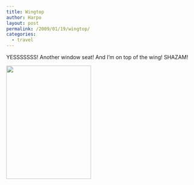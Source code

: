 ```yaml
---
title: Wingtop
author: Harpo
layout: post
permalink: /2009/01/19/wingtop/
categories:
  - travel
---
```

YESSSSSSS! Another window seat! And I&#8217;m on top of the wing! SHAZAM!

[<img src="http://harpojaeger.github.io/media/wp-content/uploads/2009/01/p-640-480-7e45772c-e184-4ed9-829d-01383cfe95b3.jpeg" alt="" width="225" height="300" class="alignnone size-full wp-image-364" />][1]

 [1]: http://harpojaeger.github.io/media/wp-content/uploads/2009/01/p-640-480-7e45772c-e184-4ed9-829d-01383cfe95b3.jpeg